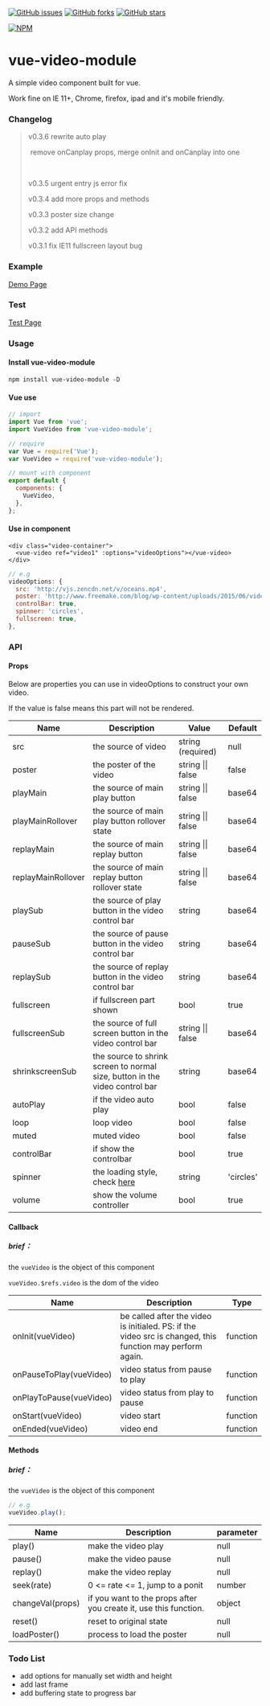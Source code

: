 

[![GitHub issues](https://img.shields.io/github/issues/iapYang/vue-video-module.svg?style=flat-square)](https://github.com/iapYang/vue-video-module/issues)
[![GitHub forks](https://img.shields.io/github/forks/iapYang/vue-video-module.svg?style=flat-square)](https://github.com/iapYang/vue-video-module/network)
[![GitHub stars](https://img.shields.io/github/stars/iapYang/vue-video-module.svg?style=flat-square)](https://github.com/iapYang/vue-video-module/stargazers)

[![NPM](https://nodei.co/npm/vue-video-module.png?downloads=true&downloadRank=true&stars=true)](https://nodei.co/npm/vue-video-module/)

# vue-video-module

A simple video component built for vue.

Work fine on IE 11+, Chrome, firefox, ipad and it's mobile friendly.

### Changelog

> v0.3.6 rewrite auto play
>
> ​	    remove onCanplay props, merge onInit and onCanplay into one
>
> ​	    
>
> v0.3.5 urgent entry js error fix
>
> v0.3.4 add more props and methods
>
> v0.3.3 poster size change
>
> v0.3.2 add API methods
>
> v0.3.1 fix IE11 fullscreen layout bug

### Example

[Demo Page](https://iapyang.github.io/vue-video-module/)

### Test
[Test Page](https://iapyang.github.io/vue-video-module/#/test)

### Usage

#### Install vue-video-module

`npm install vue-video-module -D`

#### Vue use

```javascript
// import
import Vue from 'vue';
import VueVideo from 'vue-video-module';

// require
var Vue = require('Vue');
var VueVideo = require('vue-video-module');

// mount with component
export default {
  components: {
    VueVideo,
  },
};
```

#### Use in component

```vue
<div class="video-container">
  <vue-video ref="video1" :options="videoOptions"></vue-video>
</div>
```

```javascript
// e.g
videoOptions: {
  src: 'http://vjs.zencdn.net/v/oceans.mp4',
  poster: 'http://www.freemake.com/blog/wp-content/uploads/2015/06/videojs-logo.jpg',
  controlBar: true,
  spinner: 'circles',
  fullscreen: true,
},
```

### API

#### Props

Below are properties you can use in videoOptions to construct your own video.

If the value is false means this part will not be rendered.

| Name               | Description                              | Value             | Default   |
| ------------------ | ---------------------------------------- | ----------------- | --------- |
| src                | the source of video                      | string (required) | null      |
| poster             | the poster of the video                  | string \|\| false | false     |
| playMain           | the source of main play button           | string \|\| false | base64    |
| playMainRollover   | the source of main play button rollover state | string \|\| false | base64    |
| replayMain         | the source of main replay button         | string \|\| false | base64    |
| replayMainRollover | the source of main replay button rollover state | string \|\| false | base64    |
| playSub            | the source of play button in the video control bar | string            | base64    |
| pauseSub           | the source of pause button in the video control bar | string            | base64    |
| replaySub          | the source of replay button in the video control bar | string            | base64    |
| fullscreen         | if fullscreen part shown                 | bool              | true      |
| fullscreenSub      | the source of full screen button in the video control bar | string \|\| false | base64    |
| shrinkscreenSub    | the source to shrink screen to normal size, button in the video control bar | string            | base64    |
| autoPlay           | if the video auto play                   | bool              | false     |
| loop               | loop video                               | bool              | false     |
| muted              | muted video                              | bool              | false     |
| controlBar         | if show the controlbar                   | bool              | true      |
| spinner            | the loading style, check [here](https://github.com/iapYang/vue-simple-loading) | string            | 'circles' |
| volume             | show the volume controller               | bool              | true      |
#### Callback

##### brief：

the `vueVideo` is the object of this component

`vueVideo.$refs.video` is the dom of the video

| Name                    | Description                              | Type     |
| ----------------------- | ---------------------------------------- | -------- |
| onInit(vueVideo)        | be called after the video is initialed. PS: if the video src is changed, this function may perform again. | function |
| onPauseToPlay(vueVideo) | video status from pause to play          | function |
| onPlayToPause(vueVideo) | video status from play to pause          | function |
| onStart(vueVideo)       | video start                              | function |
| onEnded(vueVideo)       | video end                                | function |
#### Methods

##### brief：

the `vueVideo` is the object of this component

```javascript
// e.g
vueVideo.play();
```

| Name             | Description                              | parameter |
| ---------------- | ---------------------------------------- | --------- |
| play()           | make the video play                      | null      |
| pause()          | make the video pause                     | null      |
| replay()         | make the video replay                    | null      |
| seek(rate)       | 0 <= rate <= 1, jump to a ponit          | number    |
| changeVal(props) | if you want to the props after you create it, use this function. | object    |
| reset()          | reset to original state                  | null      |
| loadPoster()     | process to load the poster               | null      |

### Todo List

- add options for manually set width and height
- add last frame 
- add buffering state to progress bar